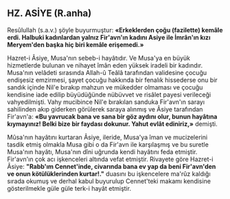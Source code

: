 ## HZ. ASİYE (R.anha)

Resûlullah (s.a.v.) şöyle buyurmuştur: **«Erkeklerden çoğu (fazilette) kemâle erdi. Halbuki kadınlardan yalnız Fir'avn'ın kadını Asiye ile İmrân'ın kızı Meryem'den başka hiç biri kemâle erişemedi.»**

Hazret-i Âsiye, Musa'nın sebeb-i hayâtıdır. Ve Musa'ya en büyük hizmetlerde bulunan ve nihayet îmân eden yüksek iradeli bir kadındır. Musa'nın velâdeti sırasında Allah-û Teâlâ tarafından validesine çocuğu endişesiz emzirmesi, şayet çocuğu hakkında bir fenalık hissederse onu bir sandık içinde Nil'e bırakıp mahzun ve mükedder olmaması ve çocuğu kendisine iade edilip büyüdüğünde nübüvvet ve risâlet payesi verileceği vahyedilmişti. Vahy mucibince Nil'e bırakılan sanduka Fir'avn'ın sarayı sahilinden akıp giderken görülerek saraya alınmış ve Âsi­ye tarafından Fir'avn'a: **«Bu yavrucak bana ve sana bir göz aydını olur, bunun hayâtına kıy­mayınız! Belki bize bir faydası dokunur. Yahut evlât ediniriz,»** demişti.

Mûsa'nın hayâtını kurtaran Âsiye, ileride, Musa'ya îman ve mucizelerini tasdik etmiş olmakla Musa gibi o da Fir'avn ile karşılaşmış ve bu suretle Musa'nın hayâtı, Musa'nın dîni uğrun­da kendi hayâtını feda etmiştir. Fir'avn'ın çok acı işkenceleri altında vefat etmiştir. Rivayete göre Hazret-i Âsiye: **"Rabb'ım Cennet'inde, civa­rında bana ev yap da beni Fir'avn'den ve onun kötülüklerinden kurtar!."** duasını bu işkencelere ma'rûz kaldığı sırada okumuş ve derhal kabul buyurulup Cennet'teki makamı kendisine gös­terilmekle güle güle terk-i hayât etmiştir.
